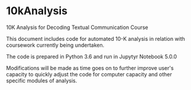 # 10kAnalysis
10K Analysis for Decoding Textual Communication Course

This document includes code for automated 10-K analysis in relation with coursework currently being undertaken.

The code is prepared in Python 3.6 and run in Jupytyr Notebook 5.0.0

Modifications will be made as time goes on to further improve user's capacity to quickly adjust the code for computer capacity and other specific modules of analysis.
